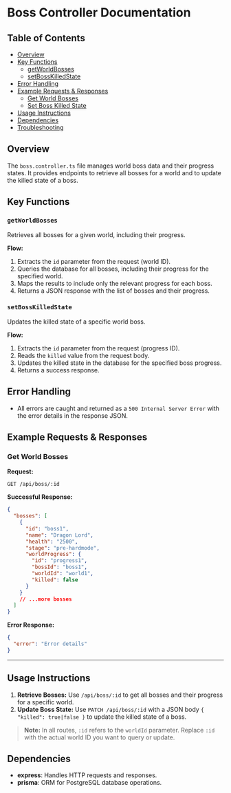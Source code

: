 # Boss Controller Documentation

## Table of Contents

- [Overview](#overview)
- [Key Functions](#key-functions)
  - [getWorldBosses](#getworldbosses)
  - [setBossKilledState](#setbosskilledstate)
- [Error Handling](#error-handling)
- [Example Requests & Responses](#example-requests--responses)
  - [Get World Bosses](#get-world-bosses)
  - [Set Boss Killed State](#set-boss-killed-state)
- [Usage Instructions](#usage-instructions)
- [Dependencies](#dependencies)
- [Troubleshooting](#troubleshooting)

## Overview

The `boss.controller.ts` file manages world boss data and their progress states. It provides endpoints to retrieve all bosses for a world and to update the killed state of a boss.

## Key Functions

### `getWorldBosses`

Retrieves all bosses for a given world, including their progress.

**Flow:**

1. Extracts the `id` parameter from the request (world ID).
2. Queries the database for all bosses, including their progress for the specified world.
3. Maps the results to include only the relevant progress for each boss.
4. Returns a JSON response with the list of bosses and their progress.

### `setBossKilledState`

Updates the killed state of a specific world boss.

**Flow:**

1. Extracts the `id` parameter from the request (progress ID).
2. Reads the `killed` value from the request body.
3. Updates the killed state in the database for the specified boss progress.
4. Returns a success response.

## Error Handling

- All errors are caught and returned as a `500 Internal Server Error` with the error details in the response JSON.

## Example Requests & Responses

### Get World Bosses

**Request:**

```http
GET /api/boss/:id
```

**Successful Response:**

```json
{
  "bosses": [
    {
      "id": "boss1",
      "name": "Dragon Lord",
      "health": "2500",
      "stage": "pre-hardmode",
      "worldProgress": {
        "id": "progress1",
        "bossId": "boss1",
        "worldId": "world1",
        "killed": false
      }
    }
    // ...more bosses
  ]
}
```

**Error Response:**

```json
{
  "error": "Error details"
}
```

---

## Usage Instructions

1. **Retrieve Bosses:**
   Use `/api/boss/:id` to get all bosses and their progress for a specific world.
2. **Update Boss State:**
   Use `PATCH /api/boss/:id` with a JSON body `{ "killed": true|false }` to update the killed state of a boss.

> **Note:**
> In all routes, `:id` refers to the `worldId` parameter. Replace `:id` with the actual world ID you want to query or update.

## Dependencies

- **express**: Handles HTTP requests and responses.
- **prisma**: ORM for PostgreSQL database operations.
